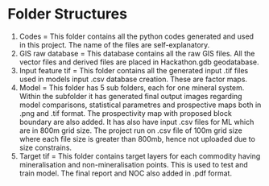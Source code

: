 # Folder Structures
1. Codes = This folder contains all the python codes generated and used in this project. The name of the files are self-explanatory.
2. GIS raw database = This database contains all the raw GIS files. All the vector files and derived files are placed in Hackathon.gdb geodatabase.
3. Input feature tif = This folder contains all the generated input .tif files used in models input .csv database creation. These are factor maps.
4. Model = This folder has 5 sub folders, each for one mineral system. Within the subfolder it has generated final output images regarding model comparisons, statistical parametres and prospective maps both in .png and .tif format. The prospectivity map with proposed block boundary are also added. It has also have input .csv files for ML which are in 800m grid size. The project run on .csv file of 100m grid size where each file size is greater than 800mb, hence not uploaded due to size constrains.
5. Target tif = This folder contains target layers for each commodity having mineralisation and non-mineralisation points. This is used to test and train model.
The final report and NOC also added in .pdf format.
